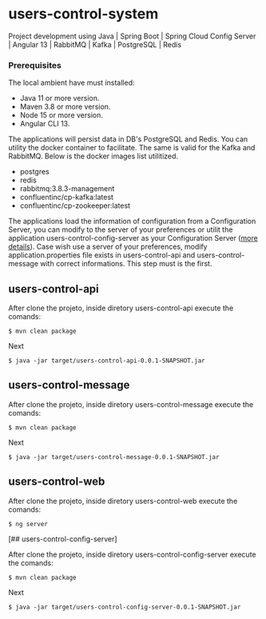 # users-control-system

Project development using Java | Spring Boot | Spring Cloud Config Server | Angular 13 | RabbitMQ | Kafka | PostgreSQL | Redis

### Prerequisites

The local ambient have must installed:
 - Java 11 or more version.
 - Maven 3.8 or more version.
 - Node 15 or more version.
 - Angular CLI 13.

The applications will persist data in DB's PostgreSQL and Redis. You can utility the docker container to facilitate. The same is valid for the Kafka and RabbitMQ.
Below is the docker images list utilitized.
 - postgres
 - redis
 - rabbitmq:3.8.3-management
 - confluentinc/cp-kafka:latest
 - confluentinc/cp-zookeeper:latest

The applications load the information of configuration from a Configuration Server, you can modify to the server of your preferences or utilit the application users-control-config-server as your Configuration Server ([more details](/users-control-config-server)). Case wish use a server of your preferences, modify application.properties file exists in users-control-api and users-control-message with correct informations. This step must is the first.


## users-control-api

After clone the projeto, inside diretory users-control-api execute the comands:

`$ mvn clean package `

Next

`$ java -jar target/users-control-api-0.0.1-SNAPSHOT.jar `


## users-control-message

After clone the projeto, inside diretory users-control-message execute the comands:

`$ mvn clean package`

Next

`$ java -jar target/users-control-message-0.0.1-SNAPSHOT.jar `


## users-control-web

After clone the projeto, inside diretory users-control-web execute the comands:

`$ ng server `


[## users-control-config-server]

After clone the projeto, inside diretory users-control-config-server execute the comands:

`$ mvn clean package `

Next

`$ java -jar target/users-control-config-server-0.0.1-SNAPSHOT.jar `


